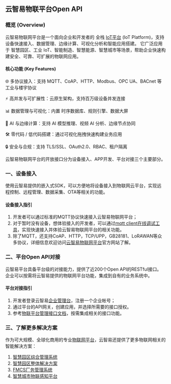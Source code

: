 ## 云智易物联平台Open API


### 概览 (Overview)


云智易物联网平台是一个面向企业和开发者的 全栈 [IoT平台](https://www.xlink.cn/products/iot-platform/) (IoT Platform)，支持设备快速接入、数据管理、边缘计算、可视化分析和智能应用搭建。
它广泛应用于 智慧园区、工业 IoT、智能制造、智慧能源、智慧城市等场景，帮助企业快速构建安全、可靠、可扩展的物联网应用。

#### 核心功能 (Key Features)

🌐 多协议接入：支持 MQTT、CoAP、HTTP、Modbus、OPC UA、BACnet 等工业与楼宇协议

⚡ 高并发与可扩展性：云原生架构，支持百万级设备并发连接

📊 数据管理与可视化：内置 时序数据库、规则引擎、数据大屏

🧠 AI 与边缘计算：支持 AI 模型推理、视频 AI 分析、边缘节点协同

🛠️ 零代码 / 低代码搭建：通过可视化拖拽快速构建业务应用

🔒 安全与合规：支持 TLS/SSL、OAuth2.0、RBAC、租户隔离

云智易物联网平台的开放接口分为设备接入、APP开发、平台对接三个主要部分。


### 一、设备接入

使用云智易提供的嵌入式SDK，可以方便地将设备接入到物联网云平台，实现远程控制、远程管理、数据采集、OTA等相关的功能。

#### 设备接入指引

1. 开发者可以通过标准的MQTT协议快速接入云智易物联网平台；
2. 对于暂时没有设备，想体验接入的开发者，可以通过[mqtt client在线调试工具](https://mqtt-client.app/)，实现快速接入并体验云智易物联网平台的相关功能。
3. 除了MQTT，还支持CoAP、HTTP，TCP/UPP，GB28181、LoRAWAN等众多协议，详细信息欢迎访问[云智易物联网平台](https://www.xlink.cn/)官方网站了解。


### 二、平台Open API对接

云智易平台具备平台级的对接能力，提供了近200个Open API的RESTful接口。企业可以按需将云智易提供的物联网平台功能，集成到自有的业务系统中。

#### 平台对接指引

1. 开发者登录云智易[企业管理台](https://x.xlink.cn)，注册一个企业帐号；
2. 通过平台的API网关，创建应用，并选择所需要的接口授权。
3. 参考[物联平台管理接口文档](https://github.com/xlink-corp/xlink-sdk/tree/master/物联平台管理接口文档)，按需集成相关的接口功能。


### 三、了解更多解决方案
作为可大规模、全球化商用的专业[物联网平台](https://www.xlink.cn/)，云智易还提供了更多物联网相关的智能解决方案：
1. [智慧园区综合管理系统](https://www.xlink.cn/solutions/smart-park/)
2. [智慧园区整体解决方案](https://www.xlink.cn/solutions/smart-park/)
3. [FMCS厂务管理系统](https://www.xlink.cn/solutions/factory-control-system/)
4. [智慧城市物联感知平台](https://www.xlink.cn/products/city/)

